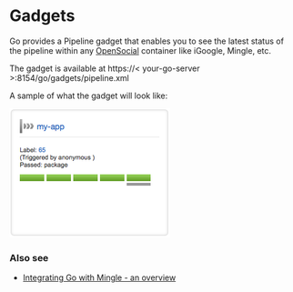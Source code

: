 # Gadgets

Go provides a Pipeline gadget that enables you to see the latest status of the pipeline within any [OpenSocial](http://www.opensocial.org/) container like iGoogle, Mingle, etc.

The gadget is available at https://< your-go-server >:8154/go/gadgets/pipeline.xml

A sample of what the gadget will look like:

![Pipeline Status Gadget](../resources/images/pipeline-status-gadget.png)

### Also see

-   [Integrating Go with Mingle - an overview](mingle_integration.md)